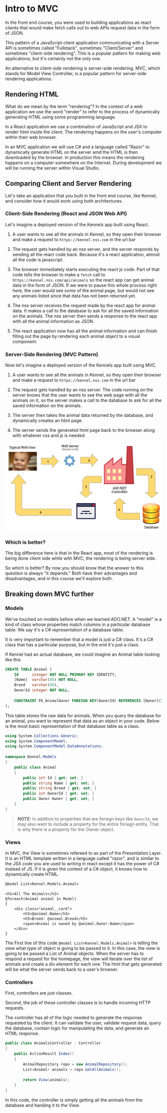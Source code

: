 # Intro to MVC

In the front end course, you were used to building applications as react clients that would make fetch calls out to web APIs request data in the form of JSON.

This pattern of a JavaScript client application communicating with a Server API is sometimes called "Fullstack", sometimes "Client/Server" and sometimes "client-side rendering". This is a popular pattern for making web applications, but it's certainly not the only one.

An alternative to client-side rendering is server-side rendering. MVC, which stands for Model View Controller, is a popular pattern for server-side rendering applications.

## Rendering HTML

What do we mean by the term "rendering"? In the context of a web application we use the word "render" to refer to the process of dynamically generating HTML using some programming language.

In a React application we use a combination of JavaScript and JSX to render html inside the client. The rendering happens on the user's computer within their web browser.

In an MVC application we will use C# and a language called "Razor" to dynamically generate HTML on the server amd the HTML is then downloaded by the browser. In production this means the rendering happens on a computer somewhere on the Internet. During development we will be running the server within Visual Studio.

## Comparing Client and Server Rendering

Let's take an application that you built in the front end course, like Kennel, and consider how it would work using both architectures.

### Client-Side Rendering (React and JSON Web API)

Let's imagine a deployed version of the Kennels app built using React.

1. A user wants to see all the animals in Kennel, so they open their browser and make a request to `https://kennel.nss.com` in the url bar

1. The request gets handled by an nss server, and the server responds by sending all the react code back. Because it's a react application, almost all the code is javascript.

1. The browser immediately starts executing the react js code. Part of that code tells the browser to make a `fetch` call to `https://kennel.nss.com/api/animals` so the react app can get animal data in the form of JSON. If we were to pause this whole process right here, the user would see _some_ of the animal page, but would not see any animals listed since that data has not been returned yet.

1. The nss server receives the request made by the react app for animal data. It makes a call to the database to ask for all the saved information on the animals. The nss server then sends a response to the react app with all the animal information as JSON.

1. The react application now has all the animal information and can finish filling out the page by rendering each animal object to a visual component.

### Server-Side Rendering (MVC Pattern)

Now let's imagine a deployed version of the Kennels app built using MVC.

1. A user wants to see all the animals in Kennel, so they open their browser and make a request to `https://kennel.nss.com` in the url bar

1. The request gets handled by an nss server. The code running on the server knows that the user wants to see the web page with all the animals on it, so the server makes a call to the database to ask for all the saved information on the animals.

1. The server then takes the animal data returned by the database, and dynamically creates an html page.

1. The server sends the generated html page back to the browser along with whatever css and js is needed.

![](./images/asp-net-workflow.png)

### Which is better?

The big difference here is that in the React app, most of the rendering is being done client side while with MVC, the rendering is being server side.

So which is better? By now you should know that the answer to this question is always "it depends." Both have their advantages and disadvantages, and in this course we'll explore both.

## Breaking down MVC further

### Models

We've touched on models before when we learned ADO<span>.</span>NET. A "model" is a kind of class whose properties match columns in a particular database table. We say it's a C# representation of a database table.

It is very important to remember that a model is just a C# class. It's a C# class that has a particular purpose, but in the end it's just a class.

If Kennel had an actual database, we could imagine an Animal table looking like this

```sql
CREATE TABLE Animal (
    Id      integer NOT NULL PRIMARY KEY IDENTITY,
    [Name]  varchar(80) NOT NULL,
    Breed   varchar(80),
    OwnerId integer NOT NULL,

    CONSTRAINT FK_AnimalOwner FOREIGN KEY(OwnerId) REFERENCES [Owner](Id)
);
```

This table stores the raw data for animals. When you query the database for an animal, you want to represent that data as an object in your code. Below is the most basic representation of that database table as a class.

```cs
using System.Collections.Generic;
using System.ComponentModel;
using System.ComponentModel.DataAnnotations;

namespace Kennel.Models
{
    public class Animal
    {
        public int Id { get; set; }
        public string Name { get; set; }
        public string Breed { get; set; }
        public int OwnerId { get; set; }
        public Owner Owner { get; set; }
    }
}
```

> **NOTE:** In addition to properties that are foriegn keys like `OwnerId`, we may also want to include a property for the entire foriegn entity. That is why there is a property for the Owner object.

### Views

In MVC, the View is sometimes refereed to as part of the Presentation Layer. It is an HTML template written in a language called "razor", and is similar to the JSX code you are used to writing in react except it has the power of C# instead of JS. If it is given the context of a C# object, it knows how to dynamically create HTML.

```html+razor
@model List<Kennel.Models.Animal>

<h1>All The Animals</h2>
@foreach(Animal animal in Model)
{
    <div class="animal__card">
        <h3>@animal.Name</h3>
        <h5>Breed: @animal.Breed</h5>
        <span>Animal is owned by @animal.Owner.Name</span>
    </div>
}
```

The First line of this code `@model List<Kennel.Models.Animal>` is telling the view what _type_ of object is going to be passed to it. In this case, the view is going to be passed a List of Animal objects. When the server has to respond a request for the homepage, the view will iterate over the list of animals and create a div element for each one. The html that gets generated will be what the server sends back to a user's browser.

### Controllers

First, controllers are just classes.

Second, the job of these controller classes is to handle incoming HTTP requests.

The controller has all of the logic needed to generate the  response requested by the client. It can validate the user, validate request data, query the database, contain logic for manipulating the data, and generate an HTML response.

```csharp
public class AnimalsController : Controller
{
    public ActionResult Index()
    {
        AnimalRepository repo = new AnimalRepository();
        List<Animal> animals = repo.GetAllAnimals();

        return View(animals);
    }
}
```

In this code, the controller is simply getting all the animals from the database and handing it to the View.

